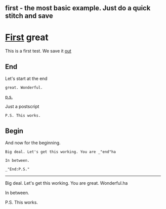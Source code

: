 first - the most basic example. Just do a quick stitch and save
---
# [First](# "version:")  **great**

This is a first test. We save it [out](#begin "save:")

## End 

Let's start at the end

    great. Wonderful.

[p.s.]()

Just a postscript


    P.S. This works.

## Begin

And now for the beginning.

```
Big deal. Let's get this working. You are _"end"ha

In between.

_"End:P.S."
```

---
Big deal. Let's get this working. You are great. Wonderful.ha

In between.

P.S. This works.
